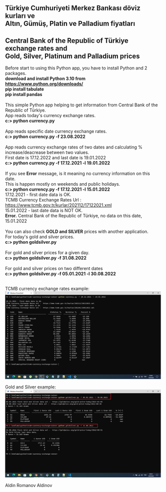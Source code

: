 ## Türkiye Cumhuriyeti Merkez Bankası döviz kurları ve <br/> Altın, Gümüş, Platin ve Palladium fiyatları
## Central Bank of the Republic of Türkiye exchange rates and <br/> Gold, Silver, Platinum and Palladium prices

Before start to using this Python app, you have to install Python and 2 packages. <br/>
 **download and install Python 3.10 from https://www.python.org/downloads/** <br/>
 **pip install tabulate** <br/>
 **pip install pandas** <br/><br/>
This simple Python app helping to get information from Central Bank of the Republic of Türkiye. <br/> 
App reads today's currency exchange rates.  <br/>
 **c:\> python currency.py** <br/><br/>
App reads specific date currency exchange rates. <br/>
 **c:\> python currency.py -f 23.08.2022** <br/><br/> 
App reads currency exchange rates of two dates and calculating % increase/deacrease between two values. <br/>
First date is 17.12.2022 and last date is 19.01.2022 <br/>
 **c:\> python currency.py -f 17.12.2021 -l 19.01.2022** <br/></br>
If you see **Error** message, is it meaning no currency information on this date. <br/>
This is happen mostly on weekends and public holidays. <br/>
 **c:\> python currency.py -f 17.12.2021 -l 15.01.2022** <br/>
17.12.2021 - first date data is OK.  <br/> 
TCMB Currency Exchange Rates Url :  https://www.tcmb.gov.tr/kurlar/202112/17122021.xml  <br/>
15.01.2022 - last date data is NOT OK. <br/>
**Error.** Central Bank of the Republic of Türkiye, no data on this date, 15.01.2022  <br/><br/>
You can also check **GOLD and SILVER** prices with another application.<br/>
For today's gold and silver prices. <br/>
**c:\> python goldsilver.py** <br/><br/>
For gold and silver prices for a given day. <br/>
**c:\> python goldsilver.py -f 31.08.2022** <br/><br/>
For gold and silver prices on two different dates <br />
**c:\> python goldsilver.py -f 05.01.2021 -l 30.08.2022** <br/><br/>

TCMB currency exchange rates example:
<picture>
    <img alt="Central Bank of the Republic of Türkiye and exchange rates" src="https://github.com/apoleptika/tcmb-currency-exchange-rates/blob/main/tcmb-currency-exchange-rates.png">
</picture>

Gold and Silver example:
<picture>
    <img alt="Gold and Silver prices" src="https://github.com/apoleptika/tcmb-currency-exchange-rates/blob/main/gold-silver-prices.png">
</picture>


Aldin Romanov Aldinov <br /> 
